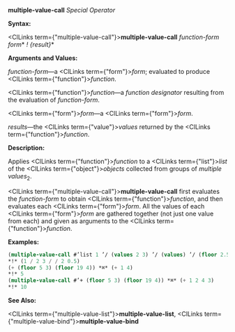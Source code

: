 **multiple-value-call** *Special Operator* 



**Syntax:** 



<ClLinks  term={"multiple-value-call"}><b>multiple-value-call</b></ClLinks> *function-form form*\* *! \{result\}*\* 



**Arguments and Values:** 



*function-form*—a <ClLinks  term={"form"}><i>form</i></ClLinks>; evaluated to produce <ClLinks  term={"function"}><i>function</i></ClLinks>. 



<ClLinks  term={"function"}><i>function</i></ClLinks>—a *function designator* resulting from the evaluation of *function-form*. 



<ClLinks  term={"form"}><i>form</i></ClLinks>—a <ClLinks  term={"form"}><i>form</i></ClLinks>. 



*results*—the <ClLinks  term={"value"}><i>values</i></ClLinks> returned by the <ClLinks  term={"function"}><i>function</i></ClLinks>. 



**Description:** 



Applies <ClLinks  term={"function"}><i>function</i></ClLinks> to a <ClLinks  term={"list"}><i>list</i></ClLinks> of the <ClLinks  term={"object"}><i>objects</i></ClLinks> collected from groups of *multiple values*<sub>2</sub>. 



<ClLinks  term={"multiple-value-call"}><b>multiple-value-call</b></ClLinks> first evaluates the *function-form* to obtain <ClLinks  term={"function"}><i>function</i></ClLinks>, and then evaluates each <ClLinks  term={"form"}><i>form</i></ClLinks>. All the values of each <ClLinks  term={"form"}><i>form</i></ClLinks> are gathered together (not just one value from each) and given as arguments to the <ClLinks  term={"function"}><i>function</i></ClLinks>. 



**Examples:**
```lisp
(multiple-value-call #’list 1 ’/ (values 2 3) ’/ (values) ’/ (floor 2.5)) 
*!* (1 / 2 3 / / 2 0.5) 
(+ (floor 5 3) (floor 19 4)) *⌘* (+ 1 4) 
*!* 5 
(multiple-value-call #’+ (floor 5 3) (floor 19 4)) *⌘* (+ 1 2 4 3) 
*!* 10 
```
**See Also:** 



<ClLinks  term={"multiple-value-list"}><b>multiple-value-list</b></ClLinks>, <ClLinks  term={"multiple-value-bind"}><b>multiple-value-bind</b></ClLinks> 



